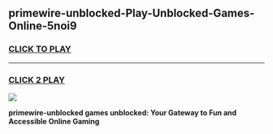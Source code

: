 
## primewire-unblocked-Play-Unblocked-Games-Online-5noi9
<h3>
<a href="https://premium76.site?title=primewire-unblocked&ref=25A">CLICK TO PLAY</a></h3>
<hr>

<h3>
<a href="https://premium76.site?title=primewire-unblocked&ref=25A">CLICK 2 PLAY</a>
  
</h3>

<a href="https://premium76.site?title=primewire-unblocked&ref=25A"><img src="https://clearcache.store/games.png"></a>


**primewire-unblocked games unblocked: Your Gateway to Fun and Accessible Online Gaming**
